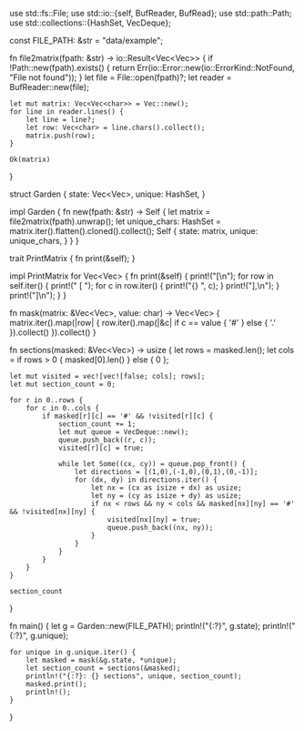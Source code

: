 use std::fs::File;
use std::io::{self, BufReader, BufRead};
use std::path::Path;
use std::collections::{HashSet, VecDeque};



const FILE_PATH: &str = "data/example";

fn file2matrix(fpath: &str) -> io::Result<Vec<Vec<char>>> {
    if !Path::new(fpath).exists() {
        return Err(io::Error::new(io::ErrorKind::NotFound, "File not found"));
    }
    let file = File::open(fpath)?;
    let reader = BufReader::new(file);

    let mut matrix: Vec<Vec<char>> = Vec::new();
    for line in reader.lines() {
        let line = line?;
        let row: Vec<char> = line.chars().collect();
        matrix.push(row);
    }

    Ok(matrix)
}

struct Garden {
    state: Vec<Vec<char>>,
    unique: HashSet<char>,
}

impl Garden {
    fn new(fpath: &str) -> Self {
        let matrix = file2matrix(fpath).unwrap();
        let unique_chars: HashSet<char> = matrix.iter().flatten().cloned().collect();
        Self {
            state: matrix,
            unique: unique_chars,
        }
    }
}

trait PrintMatrix {
    fn print(&self);
}

impl PrintMatrix for Vec<Vec<char>> {
    fn print(&self) {
        print!("[\n");
        for row in self.iter() {
            print!("  [ ");
            for c in row.iter() {
                print!("{} ", c);
            }
            print!("],\n");
        }
        print!("]\n");
    }
}

fn mask(matrix: &Vec<Vec<char>>, value: char) -> Vec<Vec<char>> {
    matrix.iter().map(|row| {
        row.iter().map(|&c| if c == value { '#' } else { '.' }).collect()
    }).collect()
}

fn sections(masked: &Vec<Vec<char>>) -> usize {
    let rows = masked.len();
    let cols = if rows > 0 { masked[0].len() } else { 0 };

    let mut visited = vec![vec![false; cols]; rows];
    let mut section_count = 0;

    for r in 0..rows {
        for c in 0..cols {
            if masked[r][c] == '#' && !visited[r][c] {
                section_count += 1;
                let mut queue = VecDeque::new();
                queue.push_back((r, c));
                visited[r][c] = true;

                while let Some((cx, cy)) = queue.pop_front() {
                    let directions = [(1,0),(-1,0),(0,1),(0,-1)];
                    for (dx, dy) in directions.iter() {
                        let nx = (cx as isize + dx) as usize;
                        let ny = (cy as isize + dy) as usize;
                        if nx < rows && ny < cols && masked[nx][ny] == '#' && !visited[nx][ny] {
                            visited[nx][ny] = true;
                            queue.push_back((nx, ny));
                        }
                    }
                }
            }
        }
    }

    section_count
}

fn main() {
    let g = Garden::new(FILE_PATH);
    println!("{:?}", g.state);
    println!("{:?}", g.unique);

    
    for unique in g.unique.iter() {
        let masked = mask(&g.state, *unique);
        let section_count = sections(&masked);
        println!("{:?}: {} sections", unique, section_count);
        masked.print();
        println!();
    }
}